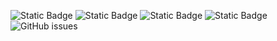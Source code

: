 ![Static Badge](https://img.shields.io/badge/blacklists-60-000000) ![Static Badge](https://img.shields.io/badge/blacklisted-2688589-cc0000) ![Static Badge](https://img.shields.io/badge/whitelisted-2245-00CC00) ![Static Badge](https://img.shields.io/badge/streaming_blacklist-28107-000000) ![GitHub issues](https://img.shields.io/github/issues/fabriziosalmi/blacklists)
